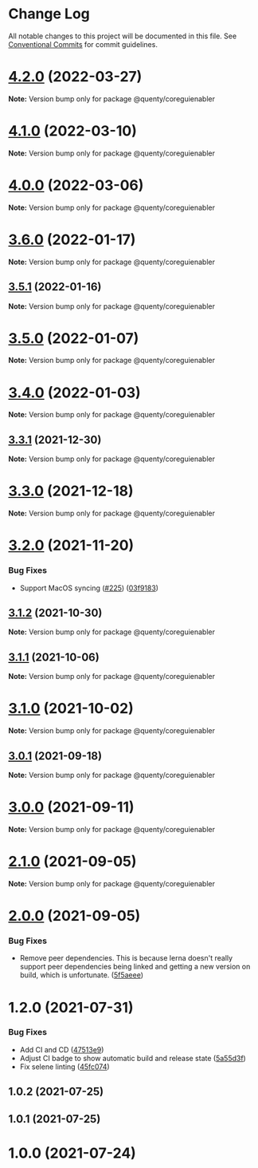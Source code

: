 # Change Log

All notable changes to this project will be documented in this file.
See [Conventional Commits](https://conventionalcommits.org) for commit guidelines.

# [4.2.0](https://github.com/Quenty/NevermoreEngine/compare/@quenty/coreguienabler@4.1.0...@quenty/coreguienabler@4.2.0) (2022-03-27)

**Note:** Version bump only for package @quenty/coreguienabler





# [4.1.0](https://github.com/Quenty/NevermoreEngine/compare/@quenty/coreguienabler@4.0.0...@quenty/coreguienabler@4.1.0) (2022-03-10)

**Note:** Version bump only for package @quenty/coreguienabler





# [4.0.0](https://github.com/Quenty/NevermoreEngine/compare/@quenty/coreguienabler@3.6.0...@quenty/coreguienabler@4.0.0) (2022-03-06)

**Note:** Version bump only for package @quenty/coreguienabler





# [3.6.0](https://github.com/Quenty/NevermoreEngine/compare/@quenty/coreguienabler@3.5.1...@quenty/coreguienabler@3.6.0) (2022-01-17)

**Note:** Version bump only for package @quenty/coreguienabler





## [3.5.1](https://github.com/Quenty/NevermoreEngine/compare/@quenty/coreguienabler@3.5.0...@quenty/coreguienabler@3.5.1) (2022-01-16)

**Note:** Version bump only for package @quenty/coreguienabler





# [3.5.0](https://github.com/Quenty/NevermoreEngine/compare/@quenty/coreguienabler@3.4.0...@quenty/coreguienabler@3.5.0) (2022-01-07)

**Note:** Version bump only for package @quenty/coreguienabler





# [3.4.0](https://github.com/Quenty/NevermoreEngine/compare/@quenty/coreguienabler@3.3.1...@quenty/coreguienabler@3.4.0) (2022-01-03)

**Note:** Version bump only for package @quenty/coreguienabler





## [3.3.1](https://github.com/Quenty/NevermoreEngine/compare/@quenty/coreguienabler@3.3.0...@quenty/coreguienabler@3.3.1) (2021-12-30)

**Note:** Version bump only for package @quenty/coreguienabler





# [3.3.0](https://github.com/Quenty/NevermoreEngine/compare/@quenty/coreguienabler@3.2.0...@quenty/coreguienabler@3.3.0) (2021-12-18)

**Note:** Version bump only for package @quenty/coreguienabler





# [3.2.0](https://github.com/Quenty/NevermoreEngine/compare/@quenty/coreguienabler@3.1.2...@quenty/coreguienabler@3.2.0) (2021-11-20)


### Bug Fixes

* Support MacOS syncing ([#225](https://github.com/Quenty/NevermoreEngine/issues/225)) ([03f9183](https://github.com/Quenty/NevermoreEngine/commit/03f918392c6a5bdd33f8a17c38de371d1e06c67a))





## [3.1.2](https://github.com/Quenty/NevermoreEngine/compare/@quenty/coreguienabler@3.1.1...@quenty/coreguienabler@3.1.2) (2021-10-30)

**Note:** Version bump only for package @quenty/coreguienabler





## [3.1.1](https://github.com/Quenty/NevermoreEngine/compare/@quenty/coreguienabler@3.1.0...@quenty/coreguienabler@3.1.1) (2021-10-06)

**Note:** Version bump only for package @quenty/coreguienabler





# [3.1.0](https://github.com/Quenty/NevermoreEngine/compare/@quenty/coreguienabler@3.0.1...@quenty/coreguienabler@3.1.0) (2021-10-02)

**Note:** Version bump only for package @quenty/coreguienabler





## [3.0.1](https://github.com/Quenty/NevermoreEngine/compare/@quenty/coreguienabler@3.0.0...@quenty/coreguienabler@3.0.1) (2021-09-18)

**Note:** Version bump only for package @quenty/coreguienabler





# [3.0.0](https://github.com/Quenty/NevermoreEngine/compare/@quenty/coreguienabler@2.1.0...@quenty/coreguienabler@3.0.0) (2021-09-11)

**Note:** Version bump only for package @quenty/coreguienabler





# [2.1.0](https://github.com/Quenty/NevermoreEngine/compare/@quenty/coreguienabler@2.0.0...@quenty/coreguienabler@2.1.0) (2021-09-05)

**Note:** Version bump only for package @quenty/coreguienabler





# [2.0.0](https://github.com/Quenty/NevermoreEngine/compare/@quenty/coreguienabler@1.2.0...@quenty/coreguienabler@2.0.0) (2021-09-05)


### Bug Fixes

* Remove peer dependencies. This is because lerna doesn't really support peer dependencies being linked and getting a new version on build, which is unfortunate. ([5f5aeee](https://github.com/Quenty/NevermoreEngine/commit/5f5aeeea8de9975435309e53679f0ef7064f9dd0))





# 1.2.0 (2021-07-31)


### Bug Fixes

* Add CI and CD ([47513e9](https://github.com/Quenty/NevermoreEngine/commit/47513e9b568162707534af132396dd8756947dd3))
* Adjust CI badge to show automatic build and release state ([5a55d3f](https://github.com/Quenty/NevermoreEngine/commit/5a55d3f19bf8d66a760d67da9b56ed47fab74656))
* Fix selene linting ([45fc074](https://github.com/Quenty/NevermoreEngine/commit/45fc07489ee59127ac6582689f19a0e87c1e5b5a))



## 1.0.2 (2021-07-25)



## 1.0.1 (2021-07-25)



# 1.0.0 (2021-07-24)
